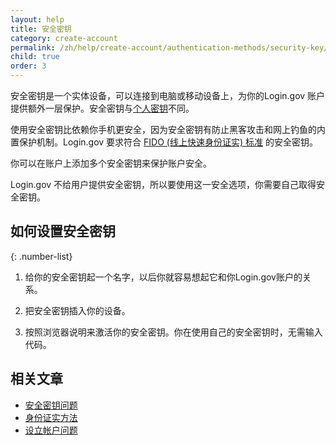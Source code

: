 ```yaml
---
layout: help
title: 安全密钥
category: create-account
permalink: /zh/help/create-account/authentication-methods/security-key/
child: true
order: 3
---
```


安全密钥是一个实体设备，可以连接到电脑或移动设备上，为你的Login.gov 账户提供额外一层保护。安全密钥与[个人密钥](/zh/help/trouble-signing-in/how-to-sign-in/)不同。

使用安全密钥比依赖你手机更安全，因为安全密钥有防止黑客攻击和网上钓鱼的内置保护机制。Login.gov 要求符合 [FIDO (线上快速身份证实) 标准](https://fidoalliance.org/) 的安全密钥。

你可以在账户上添加多个安全密钥来保护账户安全。

Login.gov 不给用户提供安全密钥，所以要使用这一安全选项，你需要自己取得安全密钥。

## 如何设置安全密钥

{: .number-list}

1. 给你的安全密钥起一个名字，以后你就容易想起它和你Login.gov账户的关系。

2. 把安全密钥插入你的设备。

3. 按照浏览器说明来激活你的安全密钥。你在使用自己的安全密钥时，无需输入代码。


## 相关文章

* [安全密钥问题](/zh/help/trouble-signing-in/authentication/issues-with-security-key/)
* [身份证实方法](/zh/help/create-account/authentication-methods/)
* [设立帐户问题](/zh/help/create-account/issues-creating-an-account/)
